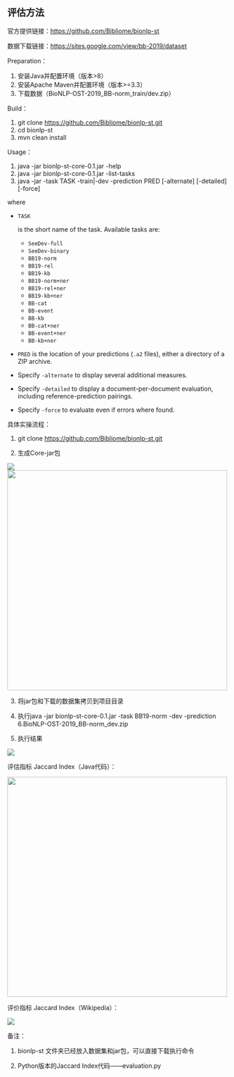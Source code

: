 ## 评估方法

官方提供链接：<https://github.com/Bibliome/bionlp-st>

数据下载链接：<https://sites.google.com/view/bb-2019/dataset>

Preparation：

1. 安装Java并配置环境（版本>8）
2. 安装Apache Maven并配置环境（版本>=3.3）
3. 下载数据（BioNLP-OST-2019_BB-norm_train/dev.zip）

Build：

1. git clone https://github.com/Bibliome/bionlp-st.git
2. cd bionlp-st
3. mvn clean install

Usage：

1. java -jar bionlp-st-core-0.1.jar -help
2. java -jar bionlp-st-core-0.1.jar -list-tasks
3. java -jar -task TASK -train|-dev -prediction PRED [-alternate] [-detailed] [-force]

where

- ```
  TASK
  ```

  is the short name of the task. Available tasks are:

  - `SeeDev-full`
  - `SeeDev-binary`
  - `BB19-norm`
  - `BB19-rel`
  - `BB19-kb`
  - `BB19-norm+ner`
  - `BB19-rel+ner`
  - `BB19-kb+ner`
  - `BB-cat`
  - `BB-event`
  - `BB-kb`
  - `BB-cat+ner`
  - `BB-event+ner`
  - `BB-kb+ner`

- `PRED` is the location of your predictions (`.a2` files), either a directory of a ZIP archive.

- Specify `-alternate` to display several additional measures.

- Specify `-detailed` to display a document-per-document evaluation, including reference-prediction pairings.

- Specify `-force` to evaluate even if errors where found.

具体实操流程：

1. git clone https://github.com/Bibliome/bionlp-st.git

2. 生成Core-jar包

<img src="https://github.com/jm199504/BioNLP/blob/master/Guojunming/Evaluation/image/1.png">

<img src="https://github.com/jm199504/BioNLP/blob/master/Guojunming/Evaluation/image/2.png" width="500">

3. 将jar包和下载的数据集拷贝到项目目录

4. 执行java -jar bionlp-st-core-0.1.jar -task BB19-norm -dev -prediction 6.BioNLP-OST-2019_BB-norm_dev.zip

5. 执行结果

<img src="https://github.com/jm199504/BioNLP/blob/master/Guojunming/Evaluation/image/3.jpg">

评估指标 Jaccard Index（Java代码）：

<img src="https://github.com/jm199504/BioNLP/blob/master/Guojunming/Evaluation/image/4.png" width="500">

评价指标 Jaccard Index（Wikipedia）：

<img src="https://github.com/jm199504/BioNLP/blob/master/Guojunming/Evaluation/image/5.png">

备注：

1. bionlp-st 文件夹已经放入数据集和jar包，可以直接下载执行命令

2. Python版本的Jaccard Index代码——evaluation.py
